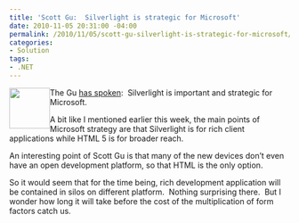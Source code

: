 ```yaml
---
title: 'Scott Gu:  Silverlight is strategic for Microsoft'
date: 2010-11-05 20:31:00 -04:00
permalink: /2010/11/05/scott-gu-silverlight-is-strategic-for-microsoft/
categories:
- Solution
tags:
- .NET
---
```

<p><a href="http://twitter.com/account/profile_image/scottgu?hreflang=en"><img style="display:inline;margin-left:0;margin-right:0;" border="0" alt="" align="left" src="http://a0.twimg.com/profile_images/565139568/redshirt_bigger.jpg" width="73" height="73" /></a>The Gu <a href="http://weblogs.asp.net/scottgu/archive/2010/11/04/silverlight-questions.aspx">has spoken</a>:&#160; Silverlight is important and strategic for Microsoft.</p>  <p>A bit like I mentioned earlier this week, the main points of Microsoft strategy are that Silverlight is for rich client applications while HTML 5 is for broader reach.</p>  <p>An interesting point of Scott Gu is that many of the new devices don’t even have an open development platform, so that HTML is the only option.</p> So it would seem that for the time being, rich development application will be contained in silos on different platform.&#160; Nothing surprising there.&#160; But I wonder how long it will take before the cost of the multiplication of form factors catch us.